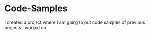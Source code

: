 # Code-Samples
I created a project where I am going to put code samples of previous projects I worked on.
